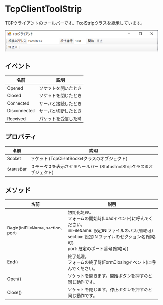 # TcpClientToolStrip
TCPクライアントのツールバーです。ToolStripクラスを継承しています。

![図](tcp_client.png)

## イベント
|  名前  |  説明  |
| ---- | ---- |
|  Opened  |  ソケットを開いたとき  |
|  Closed  |  ソケットを閉じたとき  |
|  Connected  | サーバと接続したとき |
|  Disconnected  | サーバと切断したとき |
|  Received  | パケットを受信した時  |

## プロパティ
|  名前  |  説明  |
| ---- | ---- |
|  Scoket  |  ソケット (TcpClientSocketクラスのオブジェクト)  |
|  StatusBar  |  ステータスを表示させるツールバー (StatusToolStripクラスのオブジェクト)  |

## メソッド
|  名前  |  説明  |
| ---- | ---- |
|  Begin(iniFileName, section, port)  |  初期化処理。<br> フォームの開始時(Loadイベント)に呼んでください。<br> iniFileName: 設定INIファイルのパス(省略可)<br>section: 設定INIファイルのセクション名(省略可)<br>port: 既定のポート番号(省略可) |
|  End()  |  終了処理。<br> フォームの終了時(FormClosingイベント)に呼んでください。 |
|  Open()  |  ソケットを開きます。開始ボタンを押すのと同じ動作です。 |
|  Close()  |  ソケットを閉じます。停止ボタンを押すのと同じ動作です。 |
